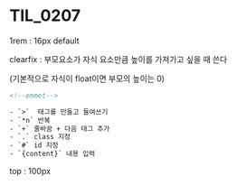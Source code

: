 # TIL_0207

1rem : 16px default

clearfix : 부모요소가 자식 요소만큼 높이를 가져가고 싶을 때 쓴다

(기본적으로 자식이 float이면 부모의 높이는 0)



```html
<!--emmet-->

- `>`  태그를 만들고 들여쓰기
- `*n` 반복
- `+` 줄바꿈 + 다음 태그 추가
- `.` class 지정
- `#` id 지정
- `{content}` 내용 입력
```



top : 100px

